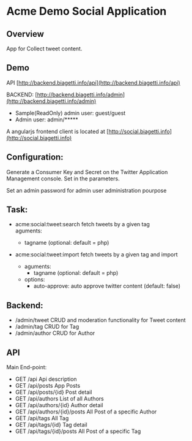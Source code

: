 
# Acme Demo Social Application

## Overview

App for Collect tweet content.


## Demo

API [http://backend.biagetti.info/api](http://backend.biagetti.info/api)

BACKEND: [http://backend.biagetti.info/admin](http://backend.biagetti.info/admin)

- Sample(ReadOnly) admin user: guest/guest
- Admin user: admin/*****

A angularjs frontend client is located at [http://social.biagetti.info](http://social.biagetti.info)


## Configuration:

Generate a Consumer Key and Secret on the Twitter Application Management console.
Set in the parameters.

Set an admin password for admin user administration pourpose

## Task:

- acme:social:tweet:search   fetch tweets by a given tag   
  aguments: 
  - tagname (optional: default = php)

- acme:social:tweet:import  fetch tweets by a given tag and import
  - aguments: 
    - tagname (optional: default = php)
  - options:
    - auto-approve: auto approve twitter content (default: false)


## Backend:

- /admin/tweet CRUD and moderation functionality for Tweet content
- /admin/tag CRUD  for Tag
- /admin/author CRUD for Author

## API

Main End-point:

- GET    /api                       Api description
- GET    /api/posts				   App Posts
- GET    /api/posts/{id}            Post detail
- GET    /api/authors               List of all Authors
- GET    /api/authors/{id}          Author detail
- GET    /api/authors/{id}/posts    All Post of a specific Author
- GET    /api/tags                  All Tag
- GET    /api/tags/{id}             Tag detail
- GET    /api/tags/{id}/posts       All Post of a specific Tag


